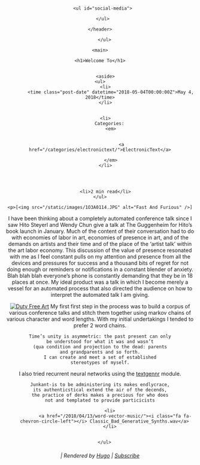 <!doctype html>

<html lang="en">

<head>
  <title></title>
  <meta charset="utf-8" />
  <meta name="viewport" content="width=device-width, initial-scale=1" />
  <meta name="description" content="The HTML5 Herald" />
  <meta name="author" content="alden" />
  <meta name="generator" content="Hugo 0.37.1" />
    <link rel="stylesheet" href="https://cdnjs.cloudflare.com/ajax/libs/normalize/7.0.0/normalize.min.css" />
  <link rel="stylesheet" href="https://cdnjs.cloudflare.com/ajax/libs/font-awesome/4.7.0/css/font-awesome.min.css" />
  <link rel="stylesheet" href="https://fonts.googleapis.com/css?family=Roboto+Slab|Ruda" />
  <link rel="stylesheet" type="text/css" href="/css/styles.css" />
</head>

<body>
  <div id="container">
    <header>
      <h1>
                <a href="/"></a>
            </h1>

      <ul id="social-media">
             
      </ul>
      
    </header>

    
<nav>
    <ul>
        
    </ul>
</nav>

    <main>




<article>

    <h1>Welcome To</h1>

    
        <aside>
    <ul>
        <li>
            <time class="post-date" datetime="2018-05-04T00:00:00Z">May 4, 2018</time>
        </li>
        
        
        <li>
            Categories: 
            <em>
                
                    
                    <a href="/categories/electronictext/">ElectronicText</a>
                
            </em>
        </li>
        

        

        <li>2 min read</li>
    </ul>
</aside>
    

    <p>[<img src="/static/images/1O3A0114.JPG" alt="Fast And Furious" />]
I have been thinking about a completely automated conference talk since I saw Hito Steyerl and Wendy Chun give a talk at The Guggenheim for Hito&rsquo;s book launch in January. Much of the content of their conversation had to do with economies of labor in art, economies of presence in art, and of the demands on artists and their time and of the place of the &lsquo;artist talk&rsquo; within the art labor economy. This discussion of the value of presence resonated with me as I feel constant pulls on my attention and presence from all the devices and pressures for success and a thousand bits of regret for not doing enough or reminders or notifications in a constant blender of anxiety. Blah blah blah everyone&rsquo;s phone is constantly demanding that they be in 18 places at once. My ideal product was a talk in which I become merely a vessel for an automated process that also directed the audience on how to interpret the automated talk I am giving.</p>

<p><a href="http://www.e-flux.com/program/170589/double-u-s-book-launch-nbsp-duty-free-art-nbsp-and-supercommunity-at-the-guggenheim/"><img src="http://images.e-flux-systems.com/43924124-F0B7-4856-8353-33447CDBCF88.jpg,2000" alt="Duty Free Art" /></a>
My first first step in the process was to build a corpus of various conference talks and stitch them together using markov chains of various character and word lengths. With my initial undertakings I tended to prefer 2 word chains.</p>

<pre><code>Time’s unity is asymmetric: the past present can only
be understood for what it was and wasn’t
(qua condition and projection to the dead: parents
and grandparents and so forth.
I can create and meet a set of established
stereotypes of myself.
</code></pre>

<p>I also tried recurrent neural networks using the <a href="https://github.com/minimaxir/textgenrnn">textgennr</a> module.</p>

<pre><code>Junkant-is to be administering its makes endlycrace,
its authenticstical extend the air of the decends,
the practice of derks makes a precious for who does
not and templated to provide particicists
</code></pre>


</article>


<section class="post-nav">
    <ul>
        
        <li>
            <a href="/2018/04/13/word-vector-music/"><i class="fa fa-chevron-circle-left"></i> Classic_Bad_Generative_Synths.wav</a>
        </li>
        
        
    </ul>
</section>
    





</main>
    <footer>
        <h6> | 
            Rendered by <a href="https://gohugo.io" title="Hugo">Hugo</a> |
            <a href="index.xml">Subscribe</a></h6>
    </footer>
</div>
<script src="/js/scripts.js"></script>
</body>

</html>